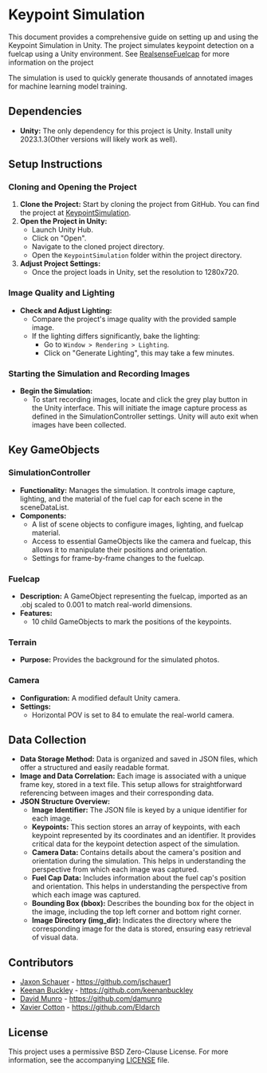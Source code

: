 # Keypoint Simulation

This document provides a comprehensive guide on setting up and using the Keypoint Simulation in Unity. The project simulates keypoint detection on a fuelcap using a Unity environment. See [RealsenseFuelcap](https://github.com/keenanbuckley/RealsenseFuelcap) for more information on the project

The simulation is used to quickly generate thousands of annotated images for machine learning model training. 
## Dependencies
- **Unity:** The only dependency for this project is Unity. Install unity 2023.1.3(Other versions will likely work as well).

## Setup Instructions

### Cloning and Opening the Project
1. **Clone the Project:** Start by cloning the project from GitHub. You can find the project at [KeypointSimulation](https://github.com/jschauer1/KeypointSimulation.git).
2. **Open the Project in Unity:**
    - Launch Unity Hub.
    - Click on "Open".
    - Navigate to the cloned project directory.
    - Open the `KeypointSimulation` folder within the project directory.
3. **Adjust Project Settings:**
    - Once the project loads in Unity, set the resolution to 1280x720.

### Image Quality and Lighting
- **Check and Adjust Lighting:**
    - Compare the project's image quality with the provided sample image.
    - If the lighting differs significantly, bake the lighting:
        - Go to `Window > Rendering > Lighting`.
        - Click on "Generate Lighting", this may take a few minutes.

### Starting the Simulation and Recording Images
- **Begin the Simulation:**
    - To start recording images, locate and click the grey play button in the Unity interface. This will initiate the image capture process as defined in the SimulationController settings. Unity will auto exit when images have been collected.

## Key GameObjects

### SimulationController
- **Functionality:** Manages the simulation. It controls image capture, lighting, and the material of the fuel cap for each scene in the sceneDataList.
- **Components:**
    - A list of scene objects to configure images, lighting, and fuelcap material.
    - Access to essential GameObjects like the camera and fuelcap, this allows it to manipulate their positions and orientation.
    - Settings for frame-by-frame changes to the fuelcap.

### Fuelcap
- **Description:** A GameObject representing the fuelcap, imported as an .obj scaled to 0.001 to match real-world dimensions.
- **Features:** 
    - 10 child GameObjects to mark the positions of the keypoints.

### Terrain
- **Purpose:** Provides the background for the simulated photos.

### Camera
- **Configuration:** A modified default Unity camera.
- **Settings:** 
    - Horizontal POV is set to 84 to emulate the real-world camera.

## Data Collection

- **Data Storage Method:** Data is organized and saved in JSON files, which offer a structured and easily readable format.
- **Image and Data Correlation:** Each image is associated with a unique frame key, stored in a text file. This setup allows for straightforward referencing between images and their corresponding data.
- **JSON Structure Overview:**
  - **Image Identifier:** The JSON file is keyed by a unique identifier for each image.
  - **Keypoints:** This section stores an array of keypoints, with each keypoint represented by its coordinates and an identifier. It provides critical data for the keypoint detection aspect of the simulation.
  - **Camera Data:** Contains details about the camera's position and orientation during the simulation. This helps in understanding the perspective from which each image was captured.
  - **Fuel Cap Data:** Includes information about the fuel cap's position and orientation. This helps in understanding the perspective from which each image was captured.
  - **Bounding Box (bbox):** Describes the bounding box for the object in the image, including the top left corner and bottom right corner.
  - **Image Directory (img_dir):** Indicates the directory where the corresponding image for the data is stored, ensuring easy retrieval of visual data.

## Contributors

- [Jaxon Schauer](https://github.com/jschauer1) - <https://github.com/jschauer1>
- [Keenan Buckley](https://github.com/keenanbuckley) - <https://github.com/keenanbuckley>
- [David Munro](https://github.com/damunro) - <https://github.com/damunro>
- [Xavier Cotton](https://github.com/Eldarch) - <https://github.com/Eldarch>

## License

This project uses a permissive BSD Zero-Clause License. For more information, see the accompanying [LICENSE](/LICENSE) file.
